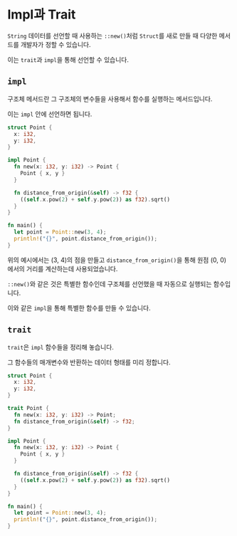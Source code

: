 # Impl과 Trait

`String` 데이터를 선언할 때 사용하는 `::new()`처럼 `Struct`를 새로 만들 때 다양한 메서드를 개발자가 정할 수 있습니다.

이는 `trait`과 `impl`을 통해 선언할 수 있습니다.

## `impl`

구조체 메서드란 그 구조체의 변수들을 사용해서 함수를 실행하는 메서드입니다.

이는 `impl` 안에 선언하면 됩니다.

```rust
struct Point {
  x: i32,
  y: i32,
}

impl Point {
  fn new(x: i32, y: i32) -> Point {
    Point { x, y }
  }

  fn distance_from_origin(&self) -> f32 {
    ((self.x.pow(2) + self.y.pow(2)) as f32).sqrt()
  }
}

fn main() {
  let point = Point::new(3, 4);
  println!("{}", point.distance_from_origin());
}
```

위의 예시에서는 (3, 4)의 점을 만들고 `distance_from_origin()`을 통해 원점 (0, 0)에서의 거리를 계산하는데 사용되었습니다.

`::new()`와 같은 것은 특별한 함수인데 구조체를 선언했을 때 자동으로 실행되는 함수입니다.

이와 같은 `impl`을 통해 특별한 함수를 만들 수 있습니다.

## `trait`

`trait`은 `impl` 함수들을 정리해 놓습니다.

그 함수들의 매개변수와 반환하는 데이터 형태를 미리 정합니다.

```rust
struct Point {
  x: i32,
  y: i32,
}

trait Point {
  fn new(x: i32, y: i32) -> Point;
  fn distance_from_origin(&self) -> f32;
}

impl Point {
  fn new(x: i32, y: i32) -> Point {
    Point { x, y }
  }

  fn distance_from_origin(&self) -> f32 {
    ((self.x.pow(2) + self.y.pow(2)) as f32).sqrt()
  }
}

fn main() {
  let point = Point::new(3, 4);
  println!("{}", point.distance_from_origin());
}
```
